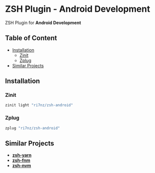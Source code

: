 # ZSH Plugin - Android Development
ZSH Plugin for **Android Development**

## Table of Content
<!-- vim-markdown-toc GFM -->

* [Installation](#installation)
  * [Zinit](#zinit)
  * [Zplug](#zplug)
* [Similar Projects](#similar-projects)

<!-- vim-markdown-toc -->
## Installation

### Zinit
```zsh
zinit light "ri7nz/zsh-android"
```
### Zplug
```zsh
zplug "ri7nz/zsh-android"
```
## Similar Projects
- [**zsh-yarn**](https://github.com/ri7nz/zsh-yarn)
- [**zsh-fnm**](https://github.com/dominik-schwabe/zsh-fnm)
- [**zsh-nvm**](https://github.com/lukechilds/zsh-nvm)
